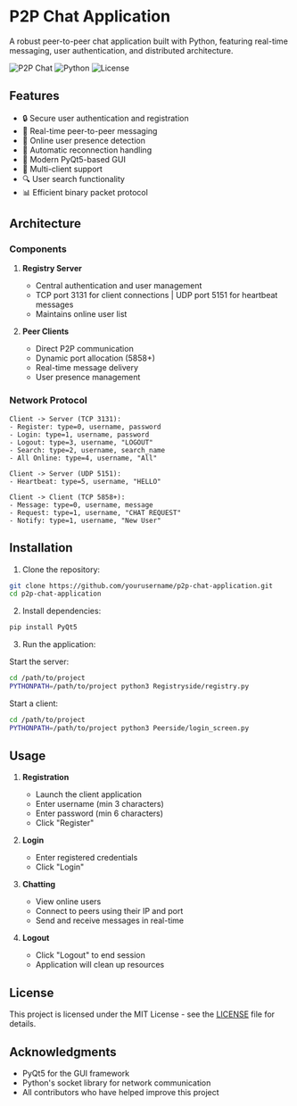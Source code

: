 # P2P Chat Application

A robust peer-to-peer chat application built with Python, featuring real-time messaging, user authentication, and distributed architecture.

![P2P Chat](https://img.shields.io/badge/P2P-Chat-blue)
![Python](https://img.shields.io/badge/Python-3.x-green)
![License](https://img.shields.io/badge/License-MIT-orange)

## Features

- 🔒 Secure user authentication and registration
- 💬 Real-time peer-to-peer messaging
- 👥 Online user presence detection
- 🔄 Automatic reconnection handling
- 🎨 Modern PyQt5-based GUI
- 📱 Multi-client support
- 🔍 User search functionality
- 📊 Efficient binary packet protocol

## Architecture

### Components

1. **Registry Server**
   - Central authentication and user management
   - TCP port 3131 for client connections
   | UDP port 5151 for heartbeat messages
   - Maintains online user list

2. **Peer Clients**
   - Direct P2P communication
   - Dynamic port allocation (5858+)
   - Real-time message delivery
   - User presence management

### Network Protocol

```
Client -> Server (TCP 3131):
- Register: type=0, username, password
- Login: type=1, username, password
- Logout: type=3, username, "LOGOUT"
- Search: type=2, username, search_name
- All Online: type=4, username, "All"

Client -> Server (UDP 5151):
- Heartbeat: type=5, username, "HELLO"

Client -> Client (TCP 5858+):
- Message: type=0, username, message
- Request: type=1, username, "CHAT REQUEST"
- Notify: type=1, username, "New User"
```

## Installation

1. Clone the repository:
```bash
git clone https://github.com/yourusername/p2p-chat-application.git
cd p2p-chat-application
```

2. Install dependencies:
```bash
pip install PyQt5
```

3. Run the application:

Start the server:
```bash
cd /path/to/project
PYTHONPATH=/path/to/project python3 Registryside/registry.py
```

Start a client:
```bash
cd /path/to/project
PYTHONPATH=/path/to/project python3 Peerside/login_screen.py
```

## Usage

1. **Registration**
   - Launch the client application
   - Enter username (min 3 characters)
   - Enter password (min 6 characters)
   - Click "Register"

2. **Login**
   - Enter registered credentials
   - Click "Login"

3. **Chatting**
   - View online users
   - Connect to peers using their IP and port
   - Send and receive messages in real-time

4. **Logout**
   - Click "Logout" to end session
   - Application will clean up resources


## License

This project is licensed under the MIT License - see the [LICENSE](LICENSE) file for details.

## Acknowledgments

- PyQt5 for the GUI framework
- Python's socket library for network communication
- All contributors who have helped improve this project
